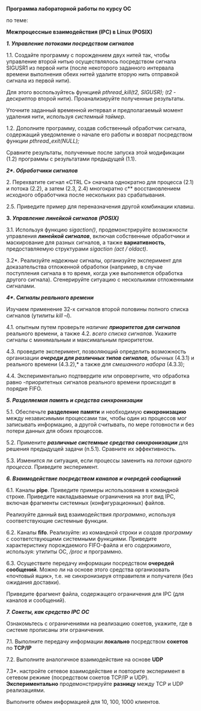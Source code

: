 ﻿**Программа лабораторной работы по курсу ОС**

по теме:

**Межпроцессные взаимодействия (IPC) в Linux (POSIX)**

***1. Управление потоками посредством сигналов*** 

1\.1. Создайте программу с порождением двух нитей так, чтобы управление второй нитью осуществлялось посредством сигнала SIGUSR1 из первой нити (после некоторого заданного интервала времени выполнения обеих нитей удалите вторую нить отправкой сигнала из первой нити). 

Для этого воспользуйтесь функцией *pthread\_kill(t2, SIGUSR);* (*t2* - дескриптор второй нити). Проанализируйте полученные результаты.

Уточните заданный временной интервал и предполагаемый момент удаления нити, используя *системный таймер*.

1\.2. Дополните программу, создав собственный обработчик сигнала, содержащий уведомление о начале его работы и возврат посредством функции *pthread\_exit(NULL);* 

Сравните результаты, полученные после запуска этой модификации (1.2) программы с результатами предыдущей (1.1).

***2\*. Обработчики сигналов***

2\. Перехватите сигнал «CTRL C» сначала однократно для процесса (2.1) и потока (2.2), а затем (2.3, 2.4) многократно с** восстановлением исходного обработчика после нескольких раз срабатывания.  

2\.5. Приведите пример для переназначения другой комбинации клавиш. 

**3. *Управление линейкой сигналов (*POSIX*)***

3\.1. Используя функцию *sigaction()*, продемонстрируйте возможности управления ***линейкой  сигналов***, включая собственные обработчики и маскирование для разных сигналов, а также **вариативность**, предоставляемую структурами *sigaction (act / oldact)*.

3\.2\*.	Реализуйте *надежные* сигналы, организуйте эксперимент для доказательства отложенной обработки (например, в случае поступления сигнала в то время, когда уже выполняется обработка другого сигнала). Сгенерируйте ситуацию с несколькими отложенными сигналами.

***4\*. Сигналы реального времени***

Изучаем применение 32-х сигналов второй половины полного списка сигналов (утилиты *kill –l*). 

4\.1. опытным путем проверьте *наличие **приоритетов для сигналов*** реального времени, а также 4.2. *всего списка сигналов*. Укажите сигналы с минимальным и максимальным приоритетом.

4\.3. проведите эксперимент, позволяющий определить возможность организации ***очереди для различных типов сигналов**,* обычных (4.3.1) и реального времени (4.3.2),* а также *для смешанного набора* (4.3.3);

4\.4. Экспериментально подтвердите или опровергните, что обработка равно -приоритетных сигналов реального времени происходит в порядке FIFO.

***5. Разделяемая память и средства синхронизации***

5\.1. Обеспечьте **разделение памяти** и необходимую **синхронизацию** между независимыми процессами так, чтобы один из процессов мог записывать информацию, а другой считывать, по мере готовности и без потери данных для обоих процессов.

5\.2. Примените ***различные системные средства синхронизации*** для решения предыдущей задачи (п.5.1). Сравните их эффективность.

5\.3. Изменится ли ситуация, если процессы заменить на *потоки одного процесса*. Приведите эксперимент.

***6. Взаимодействие посредством каналов и очередей сообщений***

6\.1.	Каналы **pipe**. Приведите примеры использования в командной строке. Приведите накладываемые ограничения на этот вид IPC, включая фрагменты системных (конфигурационных) файлов. 

Реализуйте данный вид взаимодействия *программно*, используя соответствующие системные функции.

6\.2.	Каналы **fifo**. Реализуйте: из командной строки и *создав программу* с соответствующими системными функциями. Приведите характеристику порождаемого FIFO-файла и его *содержимого*, используя: утилиты ОС, */proc* и программно.

6\.3.	Осуществите передачу информации посредством **очередей сообщений**. Можно ли на основе этого средства организовать «почтовый ящик», т.е. не синхронизируя отправителя и получателя (без ожидания доставки).

Приведите фрагмент файла, содержащего ограничения для IPC (для каналов и сообщений).

***7. Сокеты, как средство IPC ОС***

Ознакомьтесь с ограничениями на реализацию сокетов, укажите, где в системе прописаны эти ограничения.

7\.1. Выполните передачу информации **локально** посредством **сокетов** по **TCP/IP** 

7\.2. Выполните аналогичное взаимодействие на основе **UDP** 

7\.3\*. настройте сетевое взаимодействие и повторите эксперимент в сетевом режиме (посредством сокетов TCP/IP и UDP). **Экспериментально** продемонстрируйте **разницу** между TCP и UDP реализациями.

Выполните обмен информацией для 10, 100, 1000 клиентов. 
